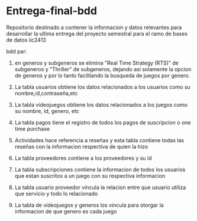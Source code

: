 # Entrega-final-bdd
Repositorio destinado a contener la informacion y datos relevantes para desarrollar la ultima entrega del proyecto semestral para el ramo de bases de datos iic2413

bdd par:
1. en generos y subgeneros se elimina "Real Time Strategy (RTS)" de subgeneros y "Thriller" de subgeneros, dejando asi solamente la opcion de generos y por lo tanto facilitando la busqueda de juegos por genero.
2. La tabla usuarios obtiene los datos relacionados a los usuarios como su nombre,id,contraseña,etc

3. La tabla videojuegos obtiene los datos relacionados a los juegos como su nombre, id, genero, etc

4. La tabla pagos tiene el registro de todos los pagos de suscripcion o one time purchase

5. Actividades hace referencia a reseñas y esta tabla contiene todas las reseñas con la informacion respectiva de quien la hizo

6. La tabla proveedores contiene a los proveedores y su id

7. La tabla subscripciones contiene la informacion de todos los usuarios que estan suscritos a un juego con su respectiva informacion

8. La tabla usuario proveedor vincula la relacion entre que usuario utiliza que servicio y todo lo relacionado

9. La tabla de videojuegos y generos los vincula para otorgar la informacion de que genero es cada juego

